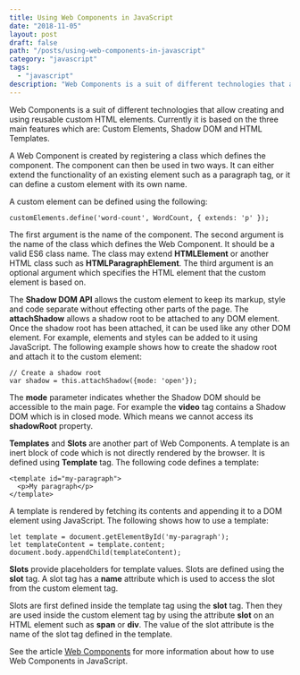 ```yaml
---
title: Using Web Components in JavaScript
date: "2018-11-05"
layout: post
draft: false
path: "/posts/using-web-components-in-javascript"
category: "javascript"
tags:
  - "javascript"
description: "Web Components is a suit of different technologies that allow creating and using reusable custom HTML elements. Currently it is based on the three main features which are: Custom Elements, Shadow DOM and HTML Templates."
---
```


Web Components is a suit of different technologies that allow creating and using reusable custom HTML elements. Currently it is based on the three main features which are: Custom Elements, Shadow DOM and HTML Templates.

A Web Component is created by registering a class which defines the component. The component can then be used in two ways. It can either extend the functionality of an existing element such as a paragraph tag, or it can define a custom element with its own name.

A custom element can be defined using the following:

```
customElements.define('word-count', WordCount, { extends: 'p' });
```

The first argument is the name of the component. The second argument is the name of the class which defines the Web Component. It should be a valid ES6 class name. The class may extend **HTMLElement** or another HTML class such as **HTMLParagraphElement**. The third argument is an optional argument which specifies the HTML element that the custom element is based on.

The **Shadow DOM API** allows the custom element to keep its markup, style and code separate without effecting other parts of the page. The **attachShadow** allows a shadow root to be attached to any DOM element. Once the shadow root has been attached, it can be used like any other DOM element. For example, elements and styles can be added to it using JavaScript. The following example shows how to create the shadow root and attach it to the custom element:

```
// Create a shadow root
var shadow = this.attachShadow({mode: 'open'});
```

The **mode** parameter indicates whether the Shadow DOM should be accessible to the main page. For example the **video** tag contains a Shadow DOM which is in closed mode. Which means we cannot access its **shadowRoot** property.

**Templates** and **Slots** are another part of Web Components. A template is an inert block of code which is not directly rendered by the browser. It is defined using **Template** tag. The following code defines a template:

```
<template id="my-paragraph">
  <p>My paragraph</p>
</template>
```

A template is rendered by fetching its contents and appending it to a DOM element using JavaScript. The following shows how to use a template:

```
let template = document.getElementById('my-paragraph');
let templateContent = template.content;
document.body.appendChild(templateContent);
```

**Slots** provide placeholders for template values. Slots are defined using the **slot** tag. A slot tag has a **name** attribute which is used to access the slot from the custom element tag.

Slots are first defined inside the template tag using the **slot** tag. Then they are used inside the custom element tag by using the attribute **slot** on an HTML element such as **span** or **div**. The value of the slot attribute is the name of the slot tag defined in the template.

See the article [Web Components](https://developer.mozilla.org/en-US/docs/Web/Web_Components) for more information about how to use Web Components in JavaScript.
